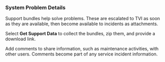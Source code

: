 ### System Problem Details

Support bundles help solve problems. These are escalated to TVI as soon as they are available, then become available to incidents as attachments.

Select **Get Support Data** to collect the bundles, zip them, and provide a download link.

Add comments to share information, such as maintenance activities, with other users. Comments become part of any service incident information.
